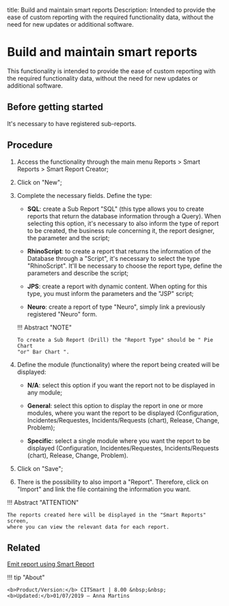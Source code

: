 title: Build and maintain smart reports
Description: Intended to provide the ease of custom reporting with the required functionality data, without the need for new updates or additional software.
# Build and maintain smart reports

This functionality is intended to provide the ease of custom reporting with the
required functionality data, without the need for new updates or additional
software.

Before getting started
--------------------------

It's necessary to have registered sub-reports.

Procedure
-------------

1.  Access the functionality through the main menu Reports \> Smart Reports \>
    Smart Report Creator;

2.  Click on "New";

3.  Complete the necessary fields. Define the type:

       + **SQL**: create a Sub Report "SQL" (this type allows you to create reports that return the database information through a Query).          When selecting this option, it's necessary to also inform the type of report to be created, the business rule concerning it, the       report designer, the parameter and the script;  

      + **RhinoScript**: to create a report that returns the information of the Database through a "Script", it's necessary to select the         type "RhinoScript". It'll be necessary to choose the report type, define the parameters and describe the script;  

      + **JPS**: create a report with dynamic content. When opting for this type, you must inform the parameters and the "JSP" script;  

      + **Neuro**: create a report of type "Neuro", simply link a previously registered "Neuro" form.  


    !!! Abstract "NOTE"

        To create a Sub Report (Drill) the "Report Type" should be " Pie Chart
        "or" Bar Chart ".  

4. Define the module (functionality) where the report being created will be
    displayed:

      +	**N/A**: select this option if you want the report not to be displayed in any module;  

      +	**General**: select this option to display the report in one or more modules, where you want the report to be displayed        (Configuration, Incidentes/Requestes, Incidents/Requests (chart), Release, Change, Problem);  

      +	**Specific**: select a single module where you want the report to be displayed (Configuration, Incidentes/Requestes,    Incidents/Requests (chart), Release, Change, Problem).  


5.  Click on "Save";

6.  There is the possibility to also import a "Report". Therefore, click on
    "Import" and link the file containing the information you want.

!!! Abstract "ATTENTION"

    The reports created here will be displayed in the "Smart Reports" screen,
    where you can view the relevant data for each report.  

Related
-------

[Emit report using Smart Report](/en-us/citsmart-platform-8/additional-features/reports/create/smart-reports/configuration/create-smart-report.html)




!!! tip "About"

    <b>Product/Version:</b> CITSmart | 8.00 &nbsp;&nbsp;
    <b>Updated:</b>01/07/2019 – Anna Martins
